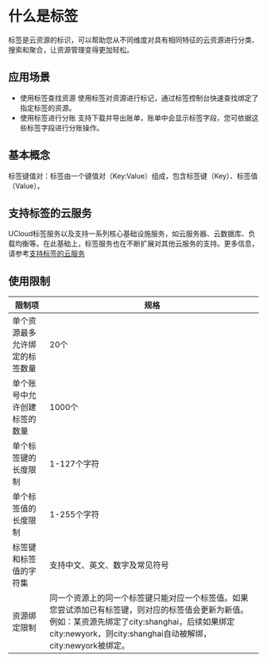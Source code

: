 # 什么是标签
标签是云资源的标识，可以帮助您从不同维度对具有相同特征的云资源进行分类、搜索和聚合，让资源管理变得更加轻松。

## 应用场景 
- 使用标签查找资源
  使用标签对资源进行标记，通过标签控制台快速查找绑定了指定标签的资源。
- 使用标签进行分账
  支持下载并导出账单，账单中会显示标签字段，您可依据这些标签字段进行分账操作。

## 基本概念
标签键值对：标签由一个键值对（Key:Value）组成，包含标签键（Key）、标签值（Value）。

## 支持标签的云服务
UCloud标签服务以及支持一系列核心基础设施服务，如云服务器、云数据库、负载均衡等。在此基础上，标签服务也在不断扩展对其他云服务的支持。更多信息，请参考[支持标签的云服务](/label/SupportedServices.md)

## 使用限制
| 限制项 | 规格 |
| --- | --- |
| 单个资源最多允许绑定的标签数量 | 20个 |
| 单个账号中允许创建标签的数量 | 1000个 |
| 单个标签键的长度限制 | 1-127个字符 |
| 单个标签值的长度限制 | 1-255个字符 |
| 标签键和标签值的字符集 | 支持中文、英文、数字及常见符号 |
| 资源绑定限制 | 同一个资源上的同一个标签键只能对应一个标签值。如果您尝试添加已有标签键，则对应的标签值会更新为新值。例如：某资源先绑定了city:shanghai，后续如果绑定city:newyork，则city:shanghai自动被解绑，city:newyork被绑定。 |

